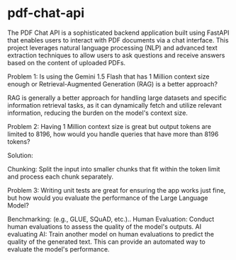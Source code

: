 # pdf-chat-api

The PDF Chat API is a sophisticated backend application built using FastAPI that enables users to interact with PDF documents via a chat interface. This project leverages natural language processing (NLP) and advanced text extraction techniques to allow users to ask questions and receive answers based on the content of uploaded PDFs.

Problem 1: Is using the Gemini 1.5 Flash that has 1 Million context size enough or Retrieval-Augmented Generation (RAG) is a better approach?

RAG is generally a better approach for handling large datasets and specific information retrieval tasks, as it can dynamically fetch and utilize relevant information, reducing the burden on the model's context size.

Problem 2: Having 1 Million context size is great but output tokens are limited to 8196, how would you handle queries that have more than 8196 tokens?

Solution:

Chunking: Split the input into smaller chunks that fit within the token limit and process each chunk separately.

Problem 3: Writing unit tests are great for ensuring the app works just fine, but how would you evaluate the performance of the Large Language Model?

Benchmarking: (e.g., GLUE, SQuAD, etc.)..
Human Evaluation: Conduct human evaluations to assess the quality of the model's outputs.
AI evaluating AI: Train another model on human evaluations to predict the quality of the generated text. This can provide an automated way to evaluate the model's performance.
